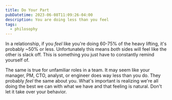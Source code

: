 ```yaml
---
title: Do Your Part
pubDatetime: 2023-06-08T11:09:26-04:00
description: You are doing less than you feel
tags:
  - philosophy
---
```


In a relationship, if you _feel_ like you're doing 60-75% of the heavy lifting, it's probably ~50%
or less. Unfortunately this means _both_ sides will feel like the other is slack off. This is
something you just have to constantly remind yourself of.

The same is true for unfamiliar roles in a team. It may seem like your manager, PM, CTO, analyst, or
engineer does way less than you do. They probably _feel_ the same about you. What's important is
realizing we're all doing the best we can with what we have and that feeling is natural. Don't let
it take over your behavior.
